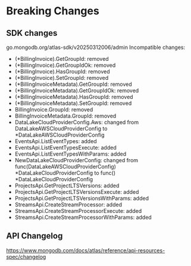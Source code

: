 # Breaking Changes

## SDK changes

go.mongodb.org/atlas-sdk/v20250312006/admin
Incompatible changes:

- (\*BillingInvoice).GetGroupId: removed
- (\*BillingInvoice).GetGroupIdOk: removed
- (\*BillingInvoice).HasGroupId: removed
- (\*BillingInvoice).SetGroupId: removed
- (\*BillingInvoiceMetadata).GetGroupId: removed
- (\*BillingInvoiceMetadata).GetGroupIdOk: removed
- (\*BillingInvoiceMetadata).HasGroupId: removed
- (\*BillingInvoiceMetadata).SetGroupId: removed
- BillingInvoice.GroupId: removed
- BillingInvoiceMetadata.GroupId: removed
- DataLakeCloudProviderConfig.Aws: changed from DataLakeAWSCloudProviderConfig to \*DataLakeAWSCloudProviderConfig
- EventsApi.ListEventTypes: added
- EventsApi.ListEventTypesExecute: added
- EventsApi.ListEventTypesWithParams: added
- NewDataLakeCloudProviderConfig: changed from func(DataLakeAWSCloudProviderConfig) *DataLakeCloudProviderConfig to func() *DataLakeCloudProviderConfig
- ProjectsApi.GetProjectLTSVersions: added
- ProjectsApi.GetProjectLTSVersionsExecute: added
- ProjectsApi.GetProjectLTSVersionsWithParams: added
- StreamsApi.CreateStreamProcessor: added
- StreamsApi.CreateStreamProcessorExecute: added
- StreamsApi.CreateStreamProcessorWithParams: added

## API Changelog

https://www.mongodb.com/docs/atlas/reference/api-resources-spec/changelog
